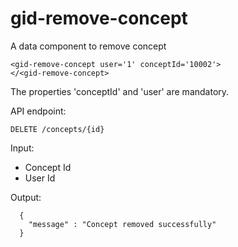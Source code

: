 # gid-remove-concept

A data component to remove concept

    <gid-remove-concept user='1' conceptId='10002'>
    </<gid-remove-concept>
    
The properties 'conceptId' and 'user' are mandatory.

API endpoint:

    DELETE /concepts/{id}

Input:

- Concept Id
- User Id
	
Output:

      {
        "message" : "Concept removed successfully"
      }
